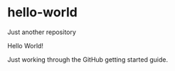 # hello-world
Just another repository

Hello World! 

Just working through the GitHub getting started guide. 
